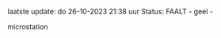 laatste update: 
do 26-10-2023 21:38   uur 
Status: FAALT - geel - 
<div class="service Y">microstation</div>